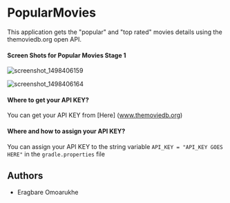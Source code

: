 # PopularMovies
This application gets the "popular" and "top rated" movies details using the themoviedb.org open API.

#### Screen Shots for Popular Movies Stage 1

![screenshot_1498406159](https://user-images.githubusercontent.com/9055267/27519371-589fd122-59ea-11e7-92d4-1db5930081ec.png)

![screenshot_1498406164](https://user-images.githubusercontent.com/9055267/27519380-a1dd134a-59ea-11e7-9683-78f0fd0a4d67.png)


#### Where to get your API KEY?
You can get your API KEY from [Here] (www.themoviedb.org)

#### Where and how to assign your API KEY?
You can assign your API KEY to the string variable `API_KEY = "API_KEY GOES HERE"` in the `gradle.properties` file

## Authors
* Eragbare Omoarukhe

